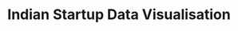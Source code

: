 ---
layout: analysis
comments: true
title: Indian Startup Data Visualisation
introduction: Explore and visualise, using plotly, the Indian startup funding data from 2015 to 2020.
---